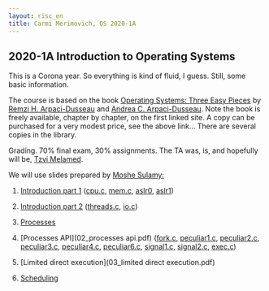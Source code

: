 ```yaml
---
layout: risc_en
title: Carmi Merimovich, OS 2020-1A
---
```

## 2020-1A Introduction to Operating Systems

This is a Corona year.
So everything is kind of fluid, I guess.
Still, some basic information.

The course is based on the book
	[Operating Systems: Three Easy Pieces](http://pages.cs.wisc.edu/~remzi/OSTEP/) by 
	[Remzi H. Arpaci-Dusseau](http://pages.cs.wisc.edu/~remzi/) and
	[Andrea C. Arpaci-Dusseau](http://pages.cs.wisc.edu/~dusseau/).
Note the book is freely available, chapter by chapter,
	on the first linked site.
A copy can be purchased for a very modest price,
	see the above link...
There are several copies in the library.


Grading. 70% final exam, 30% assignments.
The TA was, is, and hopefully will be,
	[Tzvi Melamed](http://tzvimelamed.com/lab/).

We will use slides prepared by
	[Moshe Sulamy:](https://www.cs.mta.ac.il/staff/Moshe/mePublished_year_en.html)

	
1. [Introduction part 1](01_intro_p1.pdf)
		([cpu.c](./01/cpu.c), 
		 [mem.c](./01/mem.c),
		 [aslr0](./01/aslr0),
		 [aslr1](./01/aslr1))

1. [Introduction part 2](01_intro_p2.pdf)
		 ([threads.c](./01/threads.c),
		 [io.c](./01/io.c))


1. [Processes](02_processes.pdf)

1. [Processes API](02_processes api.pdf)
		([fork.c](./02/fork.c),
		 [peculiar1.c](./02/peculiar1.c),
		 [peculiar2.c](./02/peculiar2.c),
		 [peculiar3.c](./02/peculiar3.c),
		 [peculiar4.c](./02/peculiar4.c),
		 [peculiar6.c](./02/peculiar6.c),
		 [signal1.c](./02/signal1.c),
		 [signal2.c](./02/signal2.c),
		 [exec.c](./02/exec.c))


1. [Limited direct execution](03_limited direct execution.pdf)


1. [Scheduling](04_scheduling.pdf)